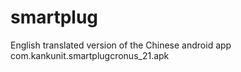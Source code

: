 # smartplug
English translated version of the Chinese android app com.kankunit.smartplugcronus_21.apk
 
